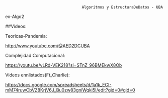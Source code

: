                                       Algoritmos y EstructuraDeDatos - UBA
ex-Algo2


##Videos:

Teoricas-Pandemia:

http://www.youtube.com/@AED2DCUBA


Complejidad Computacional:

https://youtu.be/vLRd-VEK218?si=STnZ_96BMEkwX8Ob


Videos ennlistados(Ft_Charlie):

https://docs.google.com/spreadsheets/d/1a1k_ECI-mM74ruwCbVZ8KrjV6J_Bu0zw83gniWqki5I/edit?gid=0#gid=0

